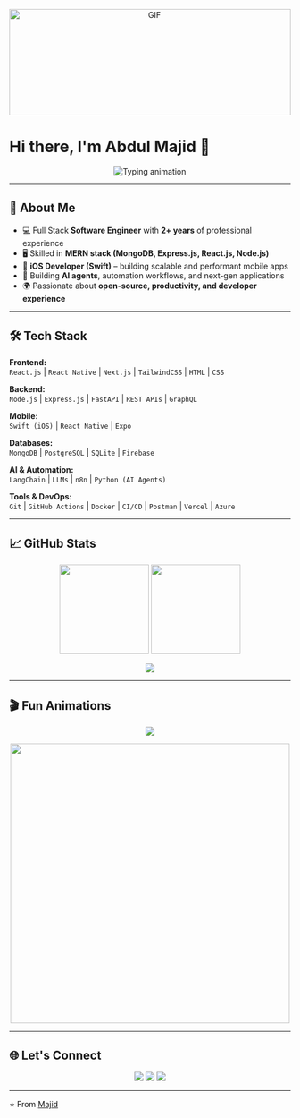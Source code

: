  <p align="center">
  <img
    src="https://media0.giphy.com/media/v1.Y2lkPTc5MGI3NjExZm8zeGh3Nzd1bndhaDlweWIzcWdoZHdsMGs2dmptYzk0bHRhbXBlayZlcD12MV9pbnRlcm5hbF9naWZfYnlfaWQmY3Q9Zw/keWdgl62zjk5Qg0wSe/giphy.gif"
    width="100%"
    height="190"
    alt="GIF"
  >
</p>

# Hi there, I'm Abdul Majid 👋  

<p align="center">
  <img src="https://readme-typing-svg.herokuapp.com?font=Fira+Code&weight=600&size=24&pause=1000&color=36BCF7&center=true&vCenter=true&width=600&lines=Full+Stack+Software+Engineer;MERN+%7C+Swift+iOS+Developer;AI+Agents+%7C+Automation+%7C+App+Developer;Open+Source+Contributor" alt="Typing animation" />
</p>

---

## 🚀 About Me
- 💻 Full Stack **Software Engineer** with **2+ years** of professional experience  
- 🖥️ Skilled in **MERN stack (MongoDB, Express.js, React.js, Node.js)**  
- 📱 **iOS Developer (Swift)** – building scalable and performant mobile apps  
- 🤖 Building **AI agents**, automation workflows, and next-gen applications  
- 🌍 Passionate about **open-source, productivity, and developer experience**  

---

## 🛠️ Tech Stack

**Frontend:**  
`React.js` | `React Native` | `Next.js` | `TailwindCSS` | `HTML` | `CSS`  

**Backend:**  
`Node.js` | `Express.js` | `FastAPI` | `REST APIs` | `GraphQL`  

**Mobile:**  
`Swift (iOS)` | `React Native` | `Expo`  

**Databases:**  
`MongoDB` | `PostgreSQL` | `SQLite` | `Firebase`  

**AI & Automation:**  
`LangChain` | `LLMs` | `n8n` | `Python (AI Agents)`  

**Tools & DevOps:**  
`Git` | `GitHub Actions` | `Docker` | `CI/CD` | `Postman` | `Vercel` | `Azure`  

---

## 📈 GitHub Stats

<p align="center">
  <img src="https://github-readme-stats.vercel.app/api?username=majid-x&show_icons=true&theme=radical" height="160px"/>
  <img src="https://github-readme-streak-stats.herokuapp.com/?user=majid-x&theme=radical" height="160px"/>
</p>

<p align="center">
  <img src="https://github-readme-activity-graph.vercel.app/graph?username=majid-x&theme=react-dark" />
</p>

---

## 🎬 Fun Animations

<p align="center">
  <img src="https://github-profile-trophy.vercel.app/?username=majid-x&theme=onedark&row=1&column=7" />
</p>

<p align="center">
  <img src="https://media.giphy.com/media/L1R1tvI9svkIWwpVYr/giphy.gif" width="500" />
</p>

---

## 🌐 Let's Connect  

<p align="center">
  <a href="https://www.linkedin.com/in/YOUR_LINKEDIN"><img src="https://img.shields.io/badge/-LinkedIn-blue?style=flat&logo=Linkedin&logoColor=white"/></a>
  <a href="https://twitter.com/YOUR_TWITTER"><img src="https://img.shields.io/badge/-Twitter-blue?style=flat&logo=twitter&logoColor=white"/></a>
  <a href="mailto:yourmail@example.com"><img src="https://img.shields.io/badge/-Email-red?style=flat&logo=gmail&logoColor=white"/></a>
</p>

---

⭐️ From [Majid](https://github.com/majid-x)  
